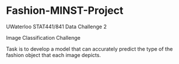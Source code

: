# Fashion-MINST-Project
UWaterloo STAT441/841 Data Challenge 2  

Image Classification Challenge

Task is to develop a model that can accurately predict the type of the fashion object that each image depicts.
